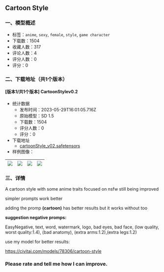 ## Cartoon Style
### 一、模型概述

- 标签：`anime`, `sexy`, `female`, `style`, `game character`
- 下载数：1504
- 收藏人数：317
- 评论人数：4
- 评分人数：0
- 评分：0

### 二、下载地址（共1个版本）

#### [版本1/共1个版本] CartoonStylev0.2

- 统计数据
  - 发布时间：2023-05-29T16:01:05.716Z
  - 原始模型：SD 1.5
  - 下载数：1504
  - 评分人数：0
  - 评分：0
- 下载地址
  - [cartoonStyle_v02.safetensors](https://civitai.com/api/download/models/83109)
- 样例图像：

| <img src="https://image.civitai.com/xG1nkqKTMzGDvpLrqFT7WA/74cbb184-f4f1-4c44-8b80-920f57444b49/width=450/958356.jpeg" /> | <img src="https://image.civitai.com/xG1nkqKTMzGDvpLrqFT7WA/67d6c4f9-6829-4165-a2e3-0b31bfb06967/width=450/958761.jpeg" /> | <img src="https://image.civitai.com/xG1nkqKTMzGDvpLrqFT7WA/8a7a3e84-83e4-4c72-81c6-04fdccac9da6/width=450/958357.jpeg" /> | <img src="https://image.civitai.com/xG1nkqKTMzGDvpLrqFT7WA/956f1fa4-7d50-41cb-b831-e58d7c9ac4c1/width=450/958756.jpeg" /> |
| ---- | ---- | ---- | ---- |


### 三、详情
<p>A cartoon style with some anime traits focused on nsfw still being improved</p><p>simpler prompts work better</p><p>adding the promp <strong>(cartoon)</strong> has better results but it works without too</p><p><strong>suggestion negative promps:</strong></p><p>EasyNegative, text, word, watermark, logo, bad eyes, bad face, (low quality, worst quality:1.4), (bad anatomy), (extra arms:1.2),(extra legs:1.2)</p><p></p><p>use my model for better results:</p><p><a target="_blank" rel="ugc" href="https://civitai.com/models/78306/cartoon-style">https://civitai.com/models/78306/cartoon-style</a></p><p></p><h3 id="heading-15"><strong>Please rate and tell me how I can improve.</strong></h3><p></p>